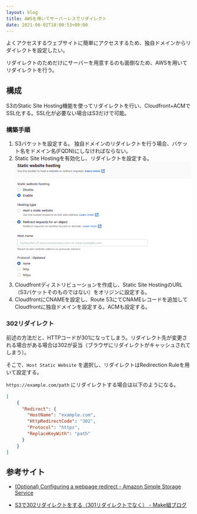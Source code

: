 ```yaml
---
layout: blog
title: AWSを用いてサーバーレスでリダイレクト
date: 2021-06-02T18:00:53+09:00
---
```


よくアクセスするウェブサイトに簡単にアクセスするため、独自ドメインからリダイレクトを設定したい。

リダイレクトのためだけにサーバーを用意するのも面倒なため、AWSを用いてリダイレクトを行う。

## 構成

S3のStatic Site Hosting機能を使ってリダイレクトを行い、Cloudfront+ACMでSSL化する。SSL化が必要ない場合はS3だけで可能。

### 構築手順

1. S3バケットを設定する。
   独自ドメインのリダイレクトを行う場合、バケット名をドメイン名(FQDN)にしなければならない。
2. Static Site Hostingを有効化し、リダイレクトを設定する。
   ![image-20210602181055402](img/image-20210602181055402.png)
3. Cloudfrontディストリビューションを作成し、Static Site HostingのURL（S3バケットそのものではない）をオリジンに設定する。
4. CloudfrontにCNAMEを設定し、Route 53にてCNAMEレコードを追加してCloudfrontに独自ドメインを設定する。ACMも設定する。

### 302リダイレクト

前述の方法だと、HTTPコードが301になってしまう。リダイレクト先が変更される場合がある場合は302が妥当（ブラウザにリダイレクトがキャッシュされてしまう）。

そこで、`Host Static Website` を選択し、リダイレクトはRedirection Ruleを用いて設定する。

`https://example.com/path` にリダイレクトする場合は以下のようになる。

```json
[
    {
      "Redirect": {
        "HostName": "example.com",
        "HttpRedirectCode": "302",
        "Protocol": "https",
        "ReplaceKeyWith": "path"
      }
    }
]
```



## 参考サイト

- [\(Optional\) Configuring a webpage redirect \- Amazon Simple Storage Service](https://docs.aws.amazon.com/AmazonS3/latest/userguide/how-to-page-redirect.html)

- [S3で302リダイレクトをする（301リダイレクトでなく） \- Make組ブログ](https://blog.hirokiky.org/entry/2018/01/23/174023)

